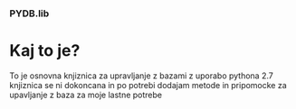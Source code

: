 
### PYDB.lib

# Kaj to je?
To je osnovna knjiznica za upravljanje z bazami z uporabo pythona 2.7 knjiznica se ni dokoncana in po potrebi dodajam metode in 
pripomocke za upavljanje z baza za moje lastne potrebe
